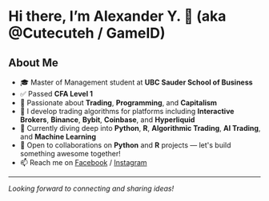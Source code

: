 # Hi there, I’m Alexander Y. 👋 (aka @Cutecuteh / GameID)

## About Me
- 🎓 Master of Management student at **UBC Sauder School of Business**  
- ✅ Passed **CFA Level 1**  
- 👀 Passionate about **Trading**, **Programming**, and **Capitalism**  
- 🤖 I develop trading algorithms for platforms including **Interactive Brokers**, **Binance**, **Bybit**, **Coinbase**, and **Hyperliquid**  
- 🌱 Currently diving deep into **Python**, **R**, **Algorithmic Trading**, **AI Trading**, and **Machine Learning**  
- 💞️ Open to collaborations on **Python** and **R** projects — let's build something awesome together!  
- 📫 Reach me on [Facebook](https://www.facebook.com/yourprofile) / [Instagram](https://www.instagram.com/yourprofile)  

---

*Looking forward to connecting and sharing ideas!*

